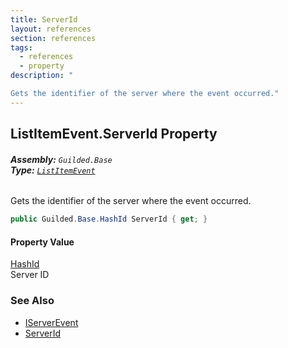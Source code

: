 ```yaml
---
title: ServerId
layout: references
section: references
tags:
  - references
  - property
description: "

Gets the identifier of the server where the event occurred."
---
```


## ListItemEvent.ServerId Property
###### **Assembly:** `Guilded.Base`<br/>**Type:** [`ListItemEvent`](ListItemEvent 'Guilded.Base.Events.ListItemEvent')

Gets the identifier of the server where the event occurred.

```csharp
public Guilded.Base.HashId ServerId { get; }
```

#### Property Value
[HashId](HashId 'Guilded.Base.HashId')  
Server ID

### See Also
- [IServerEvent](IServerEvent 'Guilded.Base.Events.IServerEvent')
- [ServerId](MessageEvent_T_.ServerId 'Guilded.Base.Events.MessageEvent<T>.ServerId')